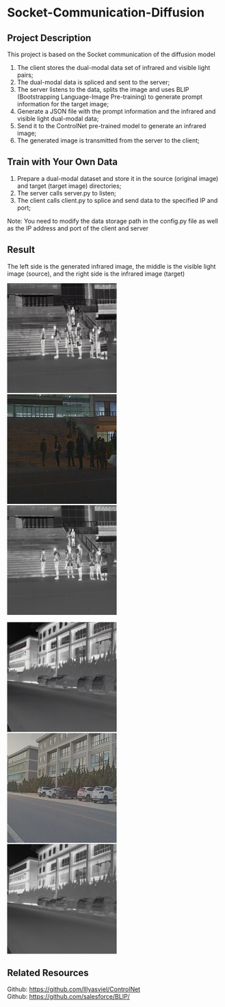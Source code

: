 # Socket-Communication-Diffusion
## Project Description
This project is based on the Socket communication of the diffusion model
1. The client stores the dual-modal data set of infrared and visible light pairs;
2. The dual-modal data is spliced ​​and sent to the server;
3. The server listens to the data, splits the image and uses BLIP (Bootstrapping Language-Image Pre-training) to generate prompt information for the target image;
4. Generate a JSON file with the prompt information and the infrared and visible light dual-modal data;
5. Send it to the ControlNet pre-trained model to generate an infrared image;
6. The generated image is transmitted from the server to the client;
## Train with Your Own Data
1. Prepare a dual-modal dataset and store it in the source (original image) and target (target image) directories;
2. The server calls server.py to listen;
3. The client calls client.py to splice and send data to the specified IP and port;
   
Note: You need to modify the data storage path in the config.py file as well as the IP address and port of the client and server

## Result
The left side is the generated infrared image, the middle is the visible light image (source), and the right side is the infrared image (target)  

![Generate image](https://github.com/1void1/Socket-Communication-Diffusion/blob/main/result/03983.png)
![Source_image](https://github.com/1void1/Socket-Communication-Diffusion/blob/main/source/03983.png)
![Target_image](https://github.com/1void1/Socket-Communication-Diffusion/blob/main/target/03983.png)

![Generate image](https://github.com/1void1/Socket-Communication-Diffusion/blob/main/result/04129.png)
![Source_image](https://github.com/1void1/Socket-Communication-Diffusion/blob/main/source/04129.png)
![Target_image](https://github.com/1void1/Socket-Communication-Diffusion/blob/main/target/04129.png)

## Related Resources
Github: https://github.com/lllyasviel/ControlNet  
Github: https://github.com/salesforce/BLIP/  

